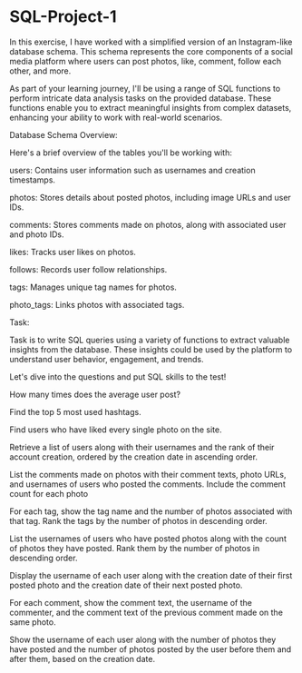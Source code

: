 # SQL-Project-1
In this exercise, I have worked with a simplified version of an Instagram-like database schema. This schema represents the core components of a social media platform where users can post photos, like, comment, follow each other, and more.


As part of your learning journey, I'll be using a range of SQL functions to perform intricate data analysis tasks on the provided database. These functions enable you to extract meaningful insights from complex datasets, enhancing your ability to work with real-world scenarios.


Database Schema Overview:


Here's a brief overview of the tables you'll be working with:


users: Contains user information such as usernames and creation timestamps.

photos: Stores details about posted photos, including image URLs and user IDs.

comments: Stores comments made on photos, along with associated user and photo IDs.

likes: Tracks user likes on photos.

follows: Records user follow relationships.

tags: Manages unique tag names for photos.

photo_tags: Links photos with associated tags.


Task:


Task is to write SQL queries using a variety of functions to extract valuable insights from the database. These insights could be used by the platform to understand user behavior, engagement, and trends.


 Let's dive into the questions and put SQL skills to the test!




How many times does the average user post?

Find the top 5 most used hashtags.

Find users who have liked every single photo on the site.

Retrieve a list of users along with their usernames and the rank of their account creation, ordered by the creation date in ascending order.

List the comments made on photos with their comment texts, photo URLs, and usernames of users who posted the comments. Include the comment count for each photo

For each tag, show the tag name and the number of photos associated with that tag. Rank the tags by the number of photos in descending order.

List the usernames of users who have posted photos along with the count of photos they have posted. Rank them by the number of photos in descending order.

Display the username of each user along with the creation date of their first posted photo and the creation date of their next posted photo.

For each comment, show the comment text, the username of the commenter, and the comment text of the previous comment made on the same photo.

 Show the username of each user along with the number of photos they have posted and the number of photos posted by the user before them and after them, based on the creation date.
